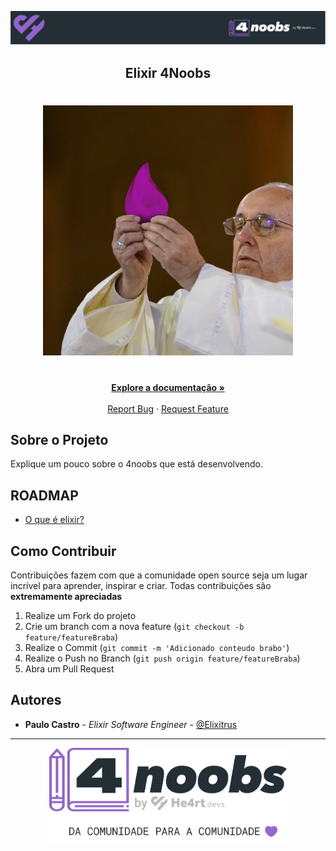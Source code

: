 <!-- Logo 4noobs -->

<p align="center">
  <a href="https://github.com/he4rt/4noobs" target="_blank">
    <img src="images/header_4noobs.svg">
  </a>
</p>

<!-- Title -->

<p align="center">
  <h2 align="center">Elixir 4Noobs</h2>

  <h1 align="center"><img src="images/papa.png" alt="Imagem da linguagem" width="400"></h1>
  
  <p align="center">
    <br />
    <a href="#roadmap"><strong>Explore a documentação »</strong></a>
    <br />
    <br />
    <a href="link-para-abrir-issue">Report Bug</a>
    ·
    <a href="link-para-abrir-issue">Request Feature</a>
  </p>
</p>
    
 <!-- ABOUT THE PROJECT -->

## Sobre o Projeto
Explique um pouco sobre o 4noobs que está desenvolvendo.

<!-- ROADMAP OF PROJECT -->

## ROADMAP

- [O que é elixir?](content/about-elixir.md)

<!-- CONTRIBUTING -->

## Como Contribuir

Contribuições fazem com que a comunidade open source seja um lugar incrível para aprender, inspirar e criar. Todas contribuições
são **extremamente apreciadas**

1. Realize um Fork do projeto
2. Crie um branch com a nova feature (`git checkout -b feature/featureBraba`)
3. Realize o Commit (`git commit -m 'Adicionado conteudo brabo'`)
4. Realize o Push no Branch (`git push origin feature/featureBraba`)
5. Abra um Pull Request

## Autores

- **Paulo Castro** - _Elixir Software Engineer_ - [@Elixitrus](twitter.com/Elixitrus)

---

<p align="center">
  <a href="https://github.com/he4rt/4noobs" target="_blank">
    <img src="images/footer_4noobs.svg" width="380">
  </a>
</p>